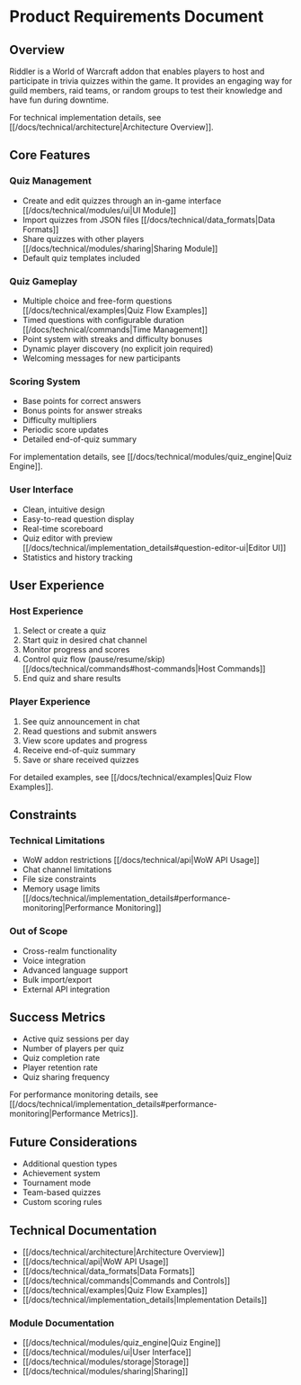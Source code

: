 # Product Requirements Document

## Overview

Riddler is a World of Warcraft addon that enables players to host and participate in trivia quizzes within the game. It provides an engaging way for guild members, raid teams, or random groups to test their knowledge and have fun during downtime.

For technical implementation details, see [[/docs/technical/architecture|Architecture Overview]].

## Core Features

### Quiz Management

- Create and edit quizzes through an in-game interface [[/docs/technical/modules/ui|UI Module]]
- Import quizzes from JSON files [[/docs/technical/data_formats|Data Formats]]
- Share quizzes with other players [[/docs/technical/modules/sharing|Sharing Module]]
- Default quiz templates included

### Quiz Gameplay

- Multiple choice and free-form questions [[/docs/technical/examples|Quiz Flow Examples]]
- Timed questions with configurable duration [[/docs/technical/commands|Time Management]]
- Point system with streaks and difficulty bonuses
- Dynamic player discovery (no explicit join required)
- Welcoming messages for new participants

### Scoring System

- Base points for correct answers
- Bonus points for answer streaks
- Difficulty multipliers
- Periodic score updates
- Detailed end-of-quiz summary

For implementation details, see [[/docs/technical/modules/quiz_engine|Quiz Engine]].

### User Interface

- Clean, intuitive design
- Easy-to-read question display
- Real-time scoreboard
- Quiz editor with preview [[/docs/technical/implementation_details#question-editor-ui|Editor UI]]
- Statistics and history tracking

## User Experience

### Host Experience

1. Select or create a quiz
2. Start quiz in desired chat channel
3. Monitor progress and scores
4. Control quiz flow (pause/resume/skip) [[/docs/technical/commands#host-commands|Host Commands]]
5. End quiz and share results

### Player Experience

1. See quiz announcement in chat
2. Read questions and submit answers
3. View score updates and progress
4. Receive end-of-quiz summary
5. Save or share received quizzes

For detailed examples, see [[/docs/technical/examples|Quiz Flow Examples]].

## Constraints

### Technical Limitations

- WoW addon restrictions [[/docs/technical/api|WoW API Usage]]
- Chat channel limitations
- File size constraints
- Memory usage limits [[/docs/technical/implementation_details#performance-monitoring|Performance Monitoring]]

### Out of Scope

- Cross-realm functionality
- Voice integration
- Advanced language support
- Bulk import/export
- External API integration

## Success Metrics

- Active quiz sessions per day
- Number of players per quiz
- Quiz completion rate
- Player retention rate
- Quiz sharing frequency

For performance monitoring details, see [[/docs/technical/implementation_details#performance-monitoring|Performance Metrics]].

## Future Considerations

- Additional question types
- Achievement system
- Tournament mode
- Team-based quizzes
- Custom scoring rules

## Technical Documentation

- [[/docs/technical/architecture|Architecture Overview]]
- [[/docs/technical/api|WoW API Usage]]
- [[/docs/technical/data_formats|Data Formats]]
- [[/docs/technical/commands|Commands and Controls]]
- [[/docs/technical/examples|Quiz Flow Examples]]
- [[/docs/technical/implementation_details|Implementation Details]]

### Module Documentation

- [[/docs/technical/modules/quiz_engine|Quiz Engine]]
- [[/docs/technical/modules/ui|User Interface]]
- [[/docs/technical/modules/storage|Storage]]
- [[/docs/technical/modules/sharing|Sharing]]
